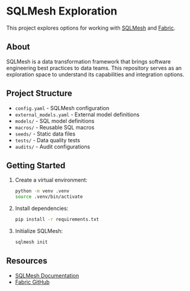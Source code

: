 # SQLMesh Exploration

This project explores options for working with [SQLMesh](https://sqlmesh.com/) and [Fabric](https://github.com/danielmiessler/fabric).

## About

SQLMesh is a data transformation framework that brings software engineering best practices to data teams. This repository serves as an exploration space to understand its capabilities and integration options.

## Project Structure

- `config.yaml` - SQLMesh configuration
- `external_models.yaml` - External model definitions
- `models/` - SQL model definitions
- `macros/` - Reusable SQL macros
- `seeds/` - Static data files
- `tests/` - Data quality tests
- `audits/` - Audit configurations

## Getting Started

1. Create a virtual environment:
   ```bash
   python -m venv .venv
   source .venv/bin/activate
   ```

2. Install dependencies:
   ```bash
   pip install -r requirements.txt
   ```

3. Initialize SQLMesh:
   ```bash
   sqlmesh init
   ```

## Resources

- [SQLMesh Documentation](https://sqlmesh.readthedocs.io/)
- [Fabric GitHub](https://github.com/danielmiessler/fabric)
